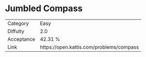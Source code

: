 # Jumbled Compass

<table>
    <tr>
        <td>Category</td>
        <td>Easy</td>
    </tr>
    <tr>
        <td>Diffulty</td>
        <td>2.0</td>
    </tr>
    <tr>
        <td>Acceptance</td>
        <td>42.31 %</td>
    </tr>
    <tr>
        <td>Link</td>
        <td>https://open.kattis.com/problems/compass</td>
    </tr>
</table>